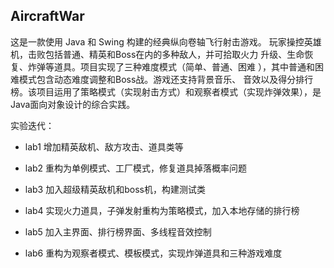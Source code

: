 ## AircraftWar

这是一款使用 Java 和 Swing 构建的经典纵向卷轴飞行射击游戏。
玩家操控英雄机，击败包括普通、精英和Boss在内的多种敌人，并可拾取火力
升级、生命恢复、炸弹等道具。项目实现了三种难度模式（简单、普通、困难
），其中普通和困难模式包含动态难度调整和Boss战。游戏还支持背景音乐、
音效以及得分排行榜。该项目运用了策略模式（实现射击方式）和观察者模式（实现炸弹效果），是Java面向对象设计的综合实践。

实验迭代：
- lab1
    增加精英敌机、敌方攻击、道具类等

- lab2
    重构为单例模式、工厂模式，修复道具掉落概率问题

- lab3
    加入超级精英敌机和boss机，构建测试类

- lab4
    实现火力道具，子弹发射重构为策略模式，加入本地存储的排行榜

- lab5
    加入主界面、排行榜界面、多线程音效控制

- lab6
    重构为观察者模式、模板模式，实现炸弹道具和三种游戏难度